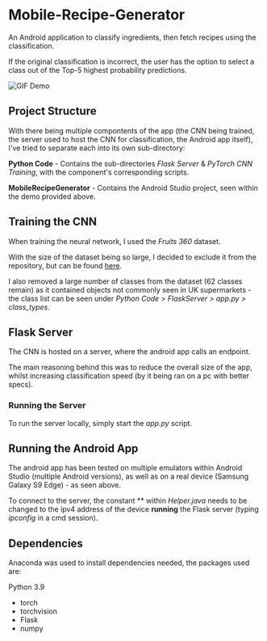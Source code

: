 # Mobile-Recipe-Generator
An Android application to classify ingredients, then fetch recipes using the classification.

If the original classification is incorrect, the user has the option to select a class out of the Top-5 highest probability predictions.

![GIF Demo](Demo.gif)

## Project Structure
With there being multiple compontents of the app (the CNN being trained, the server used to host the CNN for classification, the Android app itself), I've tried to separate each into its own sub-directory:

**Python Code** - Contains the sub-directories *Flask Server* & *PyTorch CNN Training*, with the component's corresponding scripts.

**MobileRecipeGenerator** - Contains the Android Studio project, seen within the demo provided above.

## Training the CNN
When training the neural network, I used the *Fruits 360* dataset. 

With the size of the dataset being so large, I decided to exclude it from the repository, but can be found [here](https://www.kaggle.com/moltean/fruits).

I also removed a large number of classes from the dataset (62 classes remain) as it contained objects not commonly seen in UK supermarkets - the class list can be seen under *Python Code > FlaskServer > app.py > class_types*.

## Flask Server
The CNN is hosted on a server, where the android app calls an endpoint.

The main reasoning behind this was to reduce the overall size of the app, whilst increasing classification speed (by it being ran on a pc with better specs).

### Running the Server
To run the server locally, simply start the *app.py* script.

## Running the Android App
The android app has been tested on multiple emulators within Android Studio (multiple Android versions), as well as on a real device (Samsung Galaxy S9 Edge) - as seen above.

To connect to the server, the constant ** within *Helper.java* needs to be changed to the ipv4 address of the device **running** the Flask server (typing *ipconfig* in a cmd session).

## Dependencies
Anaconda was used to install dependencies needed, the packages used are:

Python 3.9

- torch
- torchvision
- Flask
- numpy
